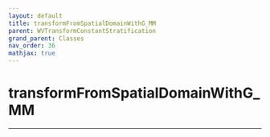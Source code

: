 ```yaml
---
layout: default
title: transformFromSpatialDomainWithG_MM
parent: WVTransformConstantStratification
grand_parent: Classes
nav_order: 36
mathjax: true
---
```


#  transformFromSpatialDomainWithG_MM




---

